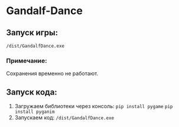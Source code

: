 # Gandalf-Dance

## Запуск игры: 

`/dist/GandalfDance.exe`

### Примечание:
Сохранения временно не работают.

## Запуск кода: 

1) Загружаем библиотеки через консоль:
`pip install pygame`
`pip install pyganim`
2) Запускаем код:
`/dist/GandalfDance.exe`
